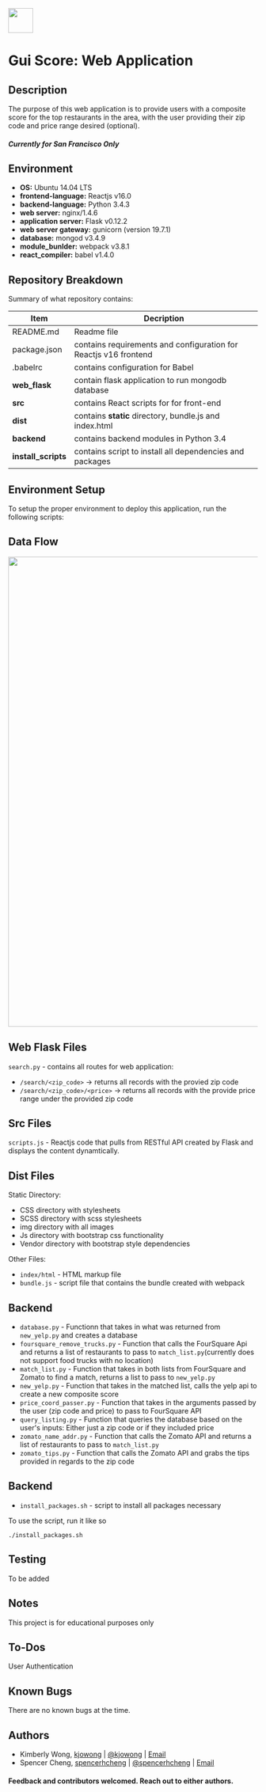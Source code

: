 <img src="https://i.imgur.com/nS2XeUj.png" width="50" height=auto />

# Gui Score: Web Application

## Description

The purpose of this web application is to provide users with a composite score for the top restaurants in the area, with the user providing their zip code and price range desired (optional). 

##### Currently for San Francisco Only

## Environment

* __OS:__ Ubuntu 14.04 LTS
* __frontend-language:__ Reactjs v16.0
* __backend-language:__ Python 3.4.3
* __web server:__ nginx/1.4.6
* __application server:__ Flask v0.12.2
* __web server gateway:__ gunicorn (version 19.7.1)
* __database:__ mongod v3.4.9
* __module_bunlder:__ webpack v3.8.1
* __react_compiler:__ babel v1.4.0

## Repository Breakdown
Summary of what repository contains:

|   **Item**    |  **Decription**                       |
|---------------|---------------------------------------|
| README.md   | Readme file           |
| package.json      | contains requirements and configuration for Reactjs v16 frontend         |
| .babelrc     | contains configuration for Babel            |
| **web_flask** | contain flask application to run mongodb database |
| **src**     | contains React scripts for for front-end |
| **dist** | contains **static** directory, bundle.js and index.html |
| **backend**     | contains backend modules in Python 3.4 |
| **install_scripts**     | contains script to install all dependencies and packages |

## Environment Setup
To setup the proper environment to deploy this application, run the following scripts:

## Data Flow
<img src="https://i.imgur.com/bTAqgZq.jpg" width="950" height=auto />

## Web Flask Files
`search.py` - contains all routes for web application:
* `/search/<zip_code>` -> returns all records with the provied zip code
* `/search/<zip_code>/<price>` -> returns all records with the provide price range under the provided zip code

## Src Files
`scripts.js` - Reactjs code that pulls from RESTful API created by Flask and displays the content dynamtically.

## Dist Files
Static Directory:
* CSS directory with stylesheets
* SCSS directory with scss stylesheets
* img directory with all images
* Js directory with bootstrap css functionality
* Vendor directory with bootstrap style dependencies

Other Files:
* `index/html` - HTML markup file
* `bundle.js` - script file that contains the bundle created with webpack

## Backend
* `database.py` - Functionn that takes in what was returned from `new_yelp.py` and creates a database
* `foursquare_remove_trucks.py` - Function that calls the FourSquare Api and returns a list of restaurants to pass to `match_list.py`(currently does not support food trucks with no location)
* `match_list.py` - Function that takes in both lists from FourSquare and Zomato to find a match, returns a list to pass to `new_yelp.py`
* `new_yelp.py` - Function that takes in the matched list, calls the yelp api to create a new composite score
* `price_coord_passer.py` - Function that takes in the arguments passed by the user (zip code and price) to pass to FourSquare API
* `query_listing.py` - Function that queries the database based on the user's inputs: Either just a zip code or if they included price
* `zomato_name_addr.py` - Function that calls the Zomato API and returns a list of restaurants to pass to `match_list.py`
* `zomato_tips.py` - Function that calls the Zomato API and grabs the tips provided in regards to the zip code

## Backend
* `install_packages.sh` - script to install all packages necessary

To use the script, run it like so
```
./install_packages.sh
```

## Testing
To be added

## Notes
This project is for educational purposes only

## To-Dos
User Authentication

## Known Bugs
There are no known bugs at the time.

## Authors

* Kimberly Wong, [kjowong](https://github.com/kjowong) | [@kjowong](https://twitter.com/kjowong) | [Email](kjowong@gmail.com)
* Spencer Cheng, [spencerhcheng](github.com/spencerhcheng) | [@spencerhcheng](https://twitter.com/spencerhcheng) | [Email](136@holbertonschool.com)


#### Feedback and contributors welcomed. Reach out to either authors.

